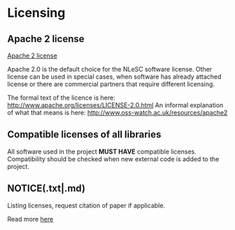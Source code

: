 # Licensing

## Apache 2 license

[Apache 2 license](http://www.apache.org/licenses/LICENSE-2.0)

Apache 2.0 is the default choice for the NLeSC software license. Other license can be used in special cases, when software has
already attached license or there are commercial partners that require different licensing.

The formal text of the licence is here: http://www.apache.org/licenses/LICENSE-2.0.html
An informal explanation of what that means is here: http://www.oss-watch.ac.uk/resources/apache2

## Compatible licenses of all libraries

All software used in the project **MUST HAVE** compatible licenses. Compatibility should be checked
when new external code is added to the project.

## NOTICE(.txt|.md)

Listing licenses, request citation of paper if applicable.

Read more [here](http://www.apache.org/dev/licensing-howto.html)

